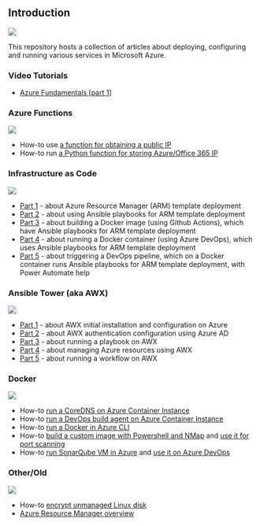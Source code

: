 ## Introduction
![](/images/logos/blog_icon.png)

This repository hosts a collection of articles about deploying, configuring  and running various services in Microsoft Azure.

### Video Tutorials
* [Azure Fundamentals [part 1]](https://youtu.be/U5qlgZeBZAo)

### Azure Functions

![](/images/logos/function.png)

* How-to use [a function for obtaining a public IP](/func-get-pip-00#introduction)
* How-to run [a Python function for storing Azure/Office 365 IP](/func-parse-cloud-00#introduction)

### Infrastructure as Code

![](/images/logos/iac.png)

* [Part 1](/iac-00#introduction) - about Azure Resource Manager (ARM) template deployment
* [Part 2](/iac-01#introduction) - about using Ansible playbooks for ARM template deployment
* [Part 3](/iac-02#introduction) - about building a Docker image (using Github Actions), which have Ansible playbooks for ARM template deployment
* [Part 4](/iac-03#introduction) - about running a Docker container (using Azure DevOps), which uses Ansible playbooks for ARM template deployment
* [Part 5](/iac-04#introduction) - about triggering a DevOps pipeline, which on a Docker container runs Ansible playbooks for ARM template deployment, with Power Automate help

### Ansible Tower (aka AWX)

![](/images/logos/awx.png)

* [Part 1](/ansible-tower-00/README.md#introduction) - about AWX initial installation and configuration on Azure
* [Part 2](/ansible-tower-01/README.md#introduction) - about AWX authentication configuration using Azure AD
* [Part 3](/ansible-tower-02/README.md#introduction) - about running a playbook on AWX
* [Part 4](/ansible-tower-03/README.md#introduction) - about managing Azure resources using AWX
* [Part 5](/ansible-tower-04/README.md#introduction) - about running a workflow on AWX

### Docker
![](/images/logos/docker.png)

* How-to [run a CoreDNS on Azure Container Instance](/docker-coredns-00/README.md#introduction)
* How-to [run a DevOps build agent on Azure Container Instance](/devops-docker-build-00/README.md#introduction)
* How-to [run a Docker in Azure CLI](/docker-azure-cli-00/README.md#introduction)
* How-to [build a custom image with Powershell and NMap](/docker-audit-00/README.md#introduction) and [use it for port scanning](/docker-audit-01/README.md#introduction)
* How-to [run SonarQube VM in Azure](/sonarqube-00/README.md#introduction) and [use it on Azure DevOps](/sonarqube-01/README.md#introduction)


### Other/Old
![](/images/logos/other.png)

* How-to [encrypt unmanaged Linux disk](/linux-vm-encryption-101/README.md#introduction)
* [Azure Resource Manager overview](/arm-getting-started/README.md#introduction)
